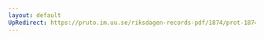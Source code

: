 ```yaml
---
layout: default
UpRedirect: https://pruto.im.uu.se/riksdagen-records-pdf/1874/prot-1874--ak--516.pdf
---
```

